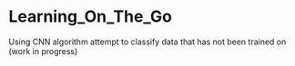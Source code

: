 # Learning_On_The_Go
Using CNN algorithm attempt to classify data that has not been trained on (work in progress)
